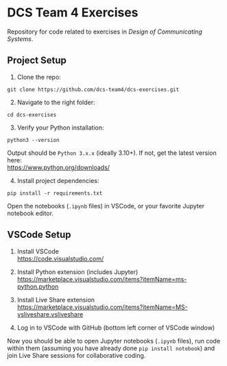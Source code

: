 # DCS Team 4 Exercises

Repository for code related to exercises in _Design of Communicating Systems_.

## Project Setup

1. Clone the repo:

```
git clone https://github.com/dcs-team4/dcs-exercises.git
```

2. Navigate to the right folder:

```
cd dcs-exercises
```

3. Verify your Python installation:

```
python3 --version
```

Output should be `Python 3.x.x` (ideally 3.10+). If not, get the latest version here:<br>https://www.python.org/downloads/

4. Install project dependencies:

```
pip install -r requirements.txt
```

Open the notebooks (`.ipynb` files) in VSCode, or your favorite Jupyter notebook editor.

## VSCode Setup

1. Install VSCode<br>https://code.visualstudio.com/

2. Install Python extension (includes Jupyter)<br>https://marketplace.visualstudio.com/items?itemName=ms-python.python

3. Install Live Share extension<br>https://marketplace.visualstudio.com/items?itemName=MS-vsliveshare.vsliveshare

4. Log in to VSCode with GitHub (bottom left corner of VSCode window)

Now you should be able to open Jupyter notebooks (`.ipynb` files), run code within them (assuming you have already done `pip install notebook`) and join Live Share sessions for collaborative coding.
